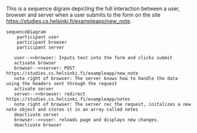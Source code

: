 

This is a sequence digram depicting the full interaction between a user, browser and server 
when a user submits to the form on the site https://studies.cs.helsinki.fi/exampleapp/new_note. 
```mermaid
sequenceDiagram
    participant user
    participant browser
    participant server

   user-->>browser: Inputs text into the form and clicks submit
   activate browser
   browser-->>server: POST https://studies.cs.helsinki.fi/exampleapp/new_note
   note right of browser: The server knows how to handle the data using the headers sent through the request
   activate server
   server-->>browser: redirect https://studies.cs.helsinki.fi/exampleapp/notes
   note right of browser: The server rec the request, initalizes a new note object and stores it in an array called notes
   deactivate server
   browser-->>user: reloads page and displays new changes.
   deactivate browser
```
